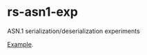 # rs-asn1-exp
ASN.1 serialization/deserialization experiments

[Example](https://github.com/SX91/rs-snmp/blob/master/src/asn1.rs).
